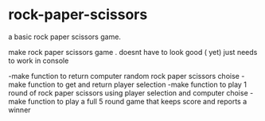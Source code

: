 # rock-paper-scissors
a basic rock paper scissors game. 

make rock paper scissors game . doesnt have to look good ( yet) just needs to work in console

-make function to return computer random rock paper scissors choise 
-make function to get and return player selection
-make function to play 1 round of rock paper scissors using player selection and computer choise 
-make function to play a full 5 round game that keeps score and reports a winner 
